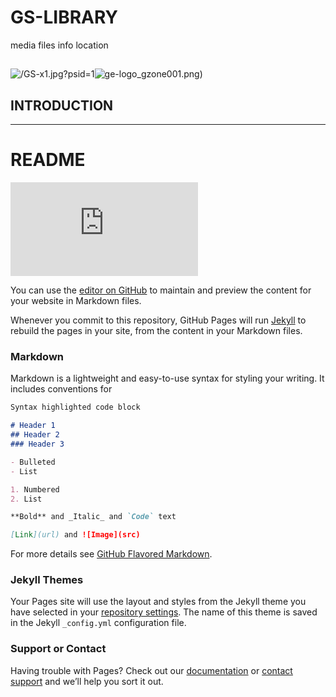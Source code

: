 # **GS-LIBRARY**
media files info location
## 
![/GS-x1.jpg?psid=1](https://85ihkq.dm.files.1drv.com/y4mAi1CVO1rz7LrqtuN2fOFQ6ChsZeEqMCcHQ4LZPftR2cQ3ynKCg3KA6mkAeKxWS154kYdjk9bkKp448T1FIwTCLYVuqW8FbscCqNAZODkbTXNNUh8Ea9P_Zln9gOzwn8-TZnBhVmoCYOtQyFgHRfm80JTLgVzsqhwP-elGUJvtGzcZ6I04MfvTs-GDEli6yxrXbtwNYGQ6ziKW0C-c_Hx5A/GS-x1.jpg?psid=1)![ge-logo_gzone001.png)](https://ivr1zg.dm.files.1drv.com/y4m6JrzQhCJ2j6_HGyvvQFpBq_Z56t6GBA8Rg8xQbEVMklzKVlLdPxVz8bbuufc4b-2ZrYDmO0vUF1AQssbinbzH-nNLwLDeJNDWq1XWm5o90pnf6_ZYaGb0uZwWy1mM34raAKBsu4rwAwoydqYsSlaoStn-NCnRC4KI_GoyJpSN2yd9eMXVzVzCOPILnDd8I3Bvsa_a9Uco91MifneWZR7kQ/ge-logo_gzone001.png?attredirect=1)
## INTRODUCTION
****

# **README**
																															
![Before you start ! ...Please read the documents under this content...](https://github.com/GeN-w-DeJA/GenXs/blob/master/README.md)																																																							
			
You can use the [editor on GitHub](https://github.com/GeN-w-DeJA/GSTORE/edit/master/README.md) to maintain and preview the content for your website in Markdown files.

Whenever you commit to this repository, GitHub Pages will run [Jekyll](https://jekyllrb.com/) to rebuild the pages in your site, from the content in your Markdown files.

### Markdown

Markdown is a lightweight and easy-to-use syntax for styling your writing. It includes conventions for

```markdown
Syntax highlighted code block

# Header 1
## Header 2
### Header 3

- Bulleted
- List

1. Numbered
2. List

**Bold** and _Italic_ and `Code` text

[Link](url) and ![Image](src)
```

For more details see [GitHub Flavored Markdown](https://guides.github.com/features/mastering-markdown/).

### Jekyll Themes

Your Pages site will use the layout and styles from the Jekyll theme you have selected in your [repository settings](https://github.com/GeN-w-DeJA/GSTORE/settings). The name of this theme is saved in the Jekyll `_config.yml` configuration file.

### Support or Contact

Having trouble with Pages? Check out our [documentation](https://help.github.com/categories/github-pages-basics/) or [contact support](https://github.com/contact) and we’ll help you sort it out.
